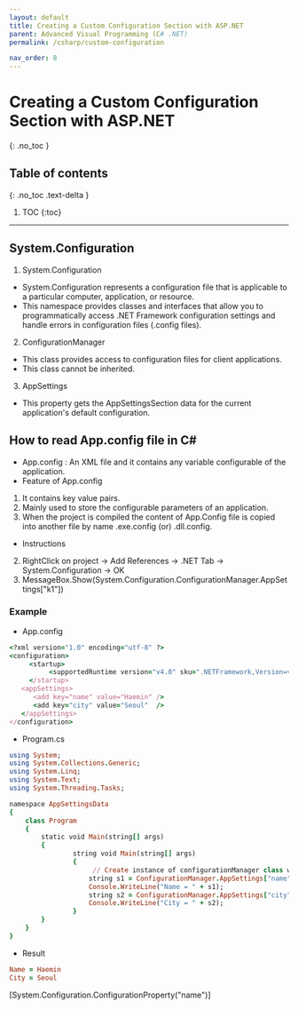 ```yaml
---
layout: default
title: Creating a Custom Configuration Section with ASP.NET
parent: Advanced Visual Programming (C# .NET)
permalink: /csharp/custom-configuration

nav_order: 8
---
```


# Creating a Custom Configuration Section with ASP.NET
{: .no_toc }

## Table of contents
{: .no_toc .text-delta }

1. TOC
{:toc}

---
## System.Configuration 
1. System.Configuration 
- System.Configuration represents a configuration file that is applicable to a particular computer, application, or resource. 
- This namespace provides classes and interfaces that allow you to programmatically access .NET Framework configuration settings and handle errors in configuration files (.config files). 
2. ConfigurationManager 
- This class provides access to configuration files for client applications. 
- This class cannot be inherited. 
3. AppSettings
- This property gets the AppSettingsSection data for the current application's default configuration. 


## How to read App.config file in C#
- App.config : An XML file and it contains any variable configurable of the application. 
- Feature of App.config 
1. It contains key value pairs.
2. Mainly used to store the configurable parameters of an application.
3. When the project is compiled the content of App.Config file is copied into another file by name <ApplicationName>.exe.config (or) <ApplicationName>.dll.config.
- Instructions 
2. RightClick on project -> Add References -> .NET Tab -> System.Configuration -> OK
3. MessageBox.Show(System.Configuration.ConfigurationManager.AppSettings["k1"]) 


### Example 
* App.config
```ruby
<?xml version="1.0" encoding="utf-8" ?>
<configuration> 
     <startup> 
          <supportedRuntime version="v4.0" sku=".NETFramework,Version=v4.6.1" /> 
     </startup> 
   <appSettings>  
      <add key="name" value="Haemin" /> 
      <add key="city" value="Seoul"  /> 
   </appSettings> 
</configuration> 
```

* Program.cs
```ruby
using System; 
using System.Collections.Generic; 
using System.Linq; 
using System.Text; 
using System.Threading.Tasks; 

namespace AppSettingsData
{
    class Program
    {
        static void Main(string[] args)
        {
                string void Main(string[] args) 
                {
                     // Create instance of configurationManager class which allows me to access these add key values. 
                    string s1 = ConfigurationManager.AppSettings["name"];
                    Console.WriteLine("Name = " + s1); 
                    string s2 = ConfigurationManager.AppSettings["city"];
                    Console.WriteLine("City = " + s2); 
                }
        }
    }
}
```
- Result
```ruby
Name = Haemin
City = Seoul
```

[System.Configuration.ConfigurationProperty("name")]

